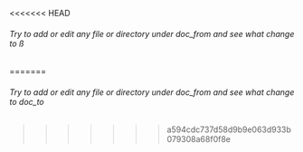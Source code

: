 <<<<<<< HEAD
###### Try to add or edit any file or directory under doc_from and see what change to ß
=======
###### Try to add or edit any file or directory under doc_from and see what change to doc_to
>>>>>>> a594cdc737d58d9b9e063d933b079308a68f0f8e
